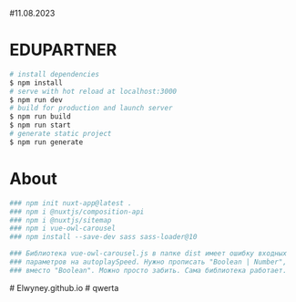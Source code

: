 #11.08.2023
# EDUPARTNER

```bash
# install dependencies
$ npm install
# serve with hot reload at localhost:3000
$ npm run dev
# build for production and launch server
$ npm run build
$ npm run start
# generate static project
$ npm run generate
```

# About
```bash
### npm init nuxt-app@latest .
### npm i @nuxtjs/composition-api
### npm i @nuxtjs/sitemap
### npm i vue-owl-carousel
### npm install --save-dev sass sass-loader@10

### Библиотека vue-owl-carousel.js в папке dist имеет ошибку входных
### параметров на autoplaySpeed. Нужно прописать "Boolean | Number",
### вместо "Boolean". Можно просто забить. Сама библиотека работает.
```
#   E l w y n e y . g i t h u b . i o  
 #   q w e r t a  
 